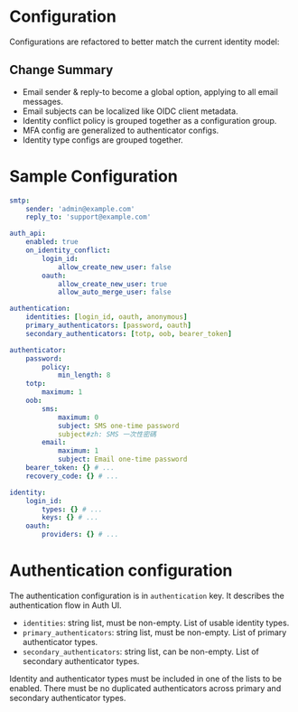 # Configuration

Configurations are refactored to better match the current identity model:

## Change Summary
- Email sender & reply-to become a global option, applying to all email
  messages.
- Email subjects can be localized like OIDC client metadata.
- Identity conflict policy is grouped together as a configuration group.
- MFA config are generalized to authenticator configs.
- Identity type configs are grouped together.

# Sample Configuration
```yaml
smtp:
    sender: 'admin@example.com'
    reply_to: 'support@example.com'

auth_api:
    enabled: true
    on_identity_conflict:
        login_id:
            allow_create_new_user: false
        oauth:
            allow_create_new_user: true
            allow_auto_merge_user: false

authentication:
    identities: [login_id, oauth, anonymous]
    primary_authenticators: [password, oauth]
    secondary_authenticators: [totp, oob, bearer_token]

authenticator:
    password:
        policy:
            min_length: 8
    totp:
        maximum: 1
    oob:
        sms:
            maximum: 0
            subject: SMS one-time password
            subject#zh: SMS 一次性密碼
        email:
            maximum: 1
            subject: Email one-time password
    bearer_token: {} # ...
    recovery_code: {} # ...

identity:
    login_id:
        types: {} # ...
        keys: {} # ...
    oauth:
        providers: {} # ...
```

# Authentication configuration
The authentication configuration is in `authentication` key. It describes
the authentication flow in Auth UI.

- `identities`: string list, must be non-empty.
                List of usable identity types.
- `primary_authenticators`: string list, must be non-empty.
                            List of primary authenticator types.
- `secondary_authenticators`: string list, can be non-empty.
                              List of secondary authenticator types.

Identity and authenticator types must be included in one of the lists to be
enabled. There must be no duplicated authenticators across primary and
secondary authenticator types.

